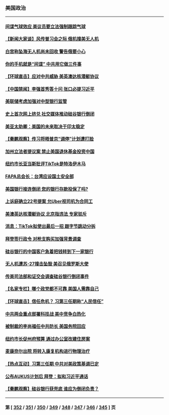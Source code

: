 ### 美国政治
---
#### [间谍气球效应 美议员要立法强制跟踪气球](../../pages/ncid1078159/n13950906.md) 
#### [【新闻大家谈】风传普习会之际 俄机撞美无人机](../../pages/ncid1078159/n13950870.md) 
#### [白宫称坠海无人机尚未回收 警告俄要小心](../../pages/ncid1078159/n13950759.md) 
#### [你的手机就是“间谍” 中共用它做三件事](../../pages/ncid1078159/n13950101.md) 
#### [【环球直击】应对中共威胁 美英澳达核潜艇协议](../../pages/ncid1078159/n13950211.md) 
#### [【中国禁闻】李强首秀答十问 张口必提习近平](../../pages/ncid1078159/n13950249.md) 
#### [美联储考虑加强对中型银行监管](../../pages/ncid1078159/n13950507.md) 
#### [史上首次网上挤兑 社交媒体推动硅谷银行倒闭](../../pages/ncid1078159/n13950554.md) 
#### [美亚太助卿：美国的未来取决于印太稳定](../../pages/ncid1078159/n13950494.md) 
#### [【秦鹏观察】传习将晤普京“调停”计划遭打脸](../../pages/ncid1078159/n13950325.md) 
#### [加州立法者提议案 禁止美国退休基金投资中国](../../pages/ncid1078159/n13950527.md) 
#### [纽约市长亚当斯批评TikTok是特洛伊木马](../../pages/ncid1078159/n13950436.md) 
#### [FAPA总会长：台湾应设国土安全部](../../pages/ncid1078159/n13950461.md) 
#### [美国银行接连倒闭 您的银行存款投保了吗?](../../pages/ncid1078159/n13950422.md) 
#### [上诉庭确立22号提案 允Uber视司机为合同工](../../pages/ncid1078159/n13950351.md) 
#### [美澳英达核潜艇协议 北京指违法 专家驳斥](../../pages/ncid1078159/n13950189.md) 
#### [消息：TikTok拟使出最后一招 跟字节跳动分拆](../../pages/ncid1078159/n13950303.md) 
#### [拜登签行政令 对枪支购买加强背景调查](../../pages/ncid1078159/n13950234.md) 
#### [硅谷银行的中国客户急着把钱转到下一家银行](../../pages/ncid1078159/n13950236.md) 
#### [无人机遭苏-27撞击坠毁 美召见俄罗斯大使](../../pages/ncid1078159/n13950260.md) 
#### [传美司法部和证交会调查硅谷银行倒闭事件](../../pages/ncid1078159/n13950225.md) 
#### [【名家专栏】哪个政党都不可靠 美国人需靠自己](../../pages/ncid1078159/n13948203.md) 
#### [【环球直击】信任危机？ 习第三任期称“人民信任”](../../pages/ncid1078159/n13948967.md) 
#### [中共两会重点部署科技战 美中竞争白热化](../../pages/ncid1078159/n13949668.md) 
#### [被制裁的李尚福任中共防长 美国务院回应](../../pages/ncid1078159/n13949796.md) 
#### [纽约市长促州府预算 通过办公室改建住房案](../../pages/ncid1078159/n13949837.md) 
#### [麦康奈尔出院 将转入康复机构进行物理治疗](../../pages/ncid1078159/n13949763.md) 
#### [【热点互动】习第三任期 中共对美政策基调已定](../../pages/ncid1078159/n13949716.md) 
#### [公布AUKUS计划后 拜登：拟和习近平通话](../../pages/ncid1078159/n13949736.md) 
#### [【秦鹏观察】硅谷银行获兜底 谁应为倒闭负责？](../../pages/ncid1078159/n13949714.md) 

---
#### 第 [ [352](./352.md) / [351](./351.md) / [350](./350.md) / [349](./349.md) / [348](./348.md) / [347](./347.md) / [346](./346.md) / [345](./345.md) ] 页
